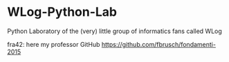 # WLog-Python-Lab
Python Laboratory of the (very) little group of informatics fans called WLog

fra42: here my professor GitHub https://github.com/fbrusch/fondamenti-2015
